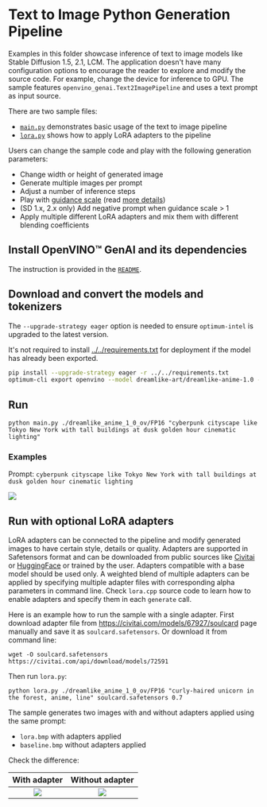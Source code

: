 # Text to Image Python Generation Pipeline

Examples in this folder showcase inference of text to image models like Stable Diffusion 1.5, 2.1, LCM. The application doesn't have many configuration options to encourage the reader to explore and modify the source code. For example, change the device for inference to GPU. The sample features `openvino_genai.Text2ImagePipeline` and uses a text prompt as input source.

There are two sample files:
 - [`main.py`](./main.py) demonstrates basic usage of the text to image pipeline
 - [`lora.py`](./lora.py) shows how to apply LoRA adapters to the pipeline

Users can change the sample code and play with the following generation parameters:

- Change width or height of generated image
- Generate multiple images per prompt
- Adjust a number of inference steps
- Play with [guidance scale](https://huggingface.co/spaces/stabilityai/stable-diffusion/discussions/9) (read [more details](https://arxiv.org/abs/2207.12598))
- (SD 1.x, 2.x only) Add negative prompt when guidance scale > 1
- Apply multiple different LoRA adapters and mix them with different blending coefficients

## Install OpenVINO™ GenAI and its dependencies

The instruction is provided in the [`README`](../../../README.md).

## Download and convert the models and tokenizers

The `--upgrade-strategy eager` option is needed to ensure `optimum-intel` is upgraded to the latest version.

It's not required to install [../../requirements.txt](../../requirements.txt) for deployment if the model has already been exported.

```sh
pip install --upgrade-strategy eager -r ../../requirements.txt
optimum-cli export openvino --model dreamlike-art/dreamlike-anime-1.0 --task stable-diffusion --weight-format fp16 dreamlike_anime_1_0_ov/FP16
```

## Run

`python main.py ./dreamlike_anime_1_0_ov/FP16 "cyberpunk cityscape like Tokyo New York with tall buildings at dusk golden hour cinematic lighting"`

### Examples

Prompt: `cyberpunk cityscape like Tokyo New York with tall buildings at dusk golden hour cinematic lighting`

   ![](./image.bmp)


## Run with optional LoRA adapters

LoRA adapters can be connected to the pipeline and modify generated images to have certain style, details or quality. Adapters are supported in Safetensors format and can be downloaded from public sources like [Civitai](https://civitai.com) or [HuggingFace](https://huggingface.co/models) or trained by the user. Adapters compatible with a base model should be used only. A weighted blend of multiple adapters can be applied by specifying multiple adapter files with corresponding alpha parameters in command line. Check `lora.cpp` source code to learn how to enable adapters and specify them in each `generate` call.

Here is an example how to run the sample with a single adapter. First download adapter file from https://civitai.com/models/67927/soulcard page manually and save it as `soulcard.safetensors`. Or download it from command line:

`wget -O soulcard.safetensors https://civitai.com/api/download/models/72591`

Then run `lora.py`:

`python lora.py ./dreamlike_anime_1_0_ov/FP16 "curly-haired unicorn in the forest, anime, line" soulcard.safetensors 0.7`

The sample generates two images with and without adapters applied using the same prompt:
   - `lora.bmp` with adapters applied
   - `baseline.bmp` without adapters applied

Check the difference:

With adapter | Without adapter
:---:|:---:
![](./lora.bmp) | ![](./baseline.bmp)
